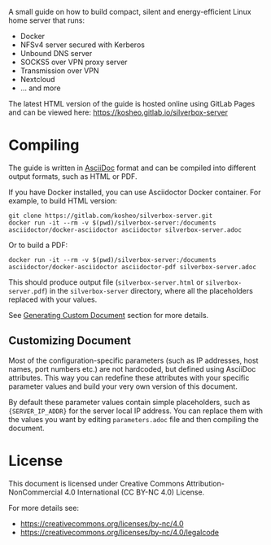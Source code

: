 A small guide on how to build compact, silent and energy-efficient Linux home server that runs:

- Docker
- NFSv4 server secured with Kerberos
- Unbound DNS server
- SOCKS5 over VPN proxy server
- Transmission over VPN
- Nextcloud
- ... and more

The latest HTML version of the guide is hosted online using GitLab Pages
and can be viewed here: https://kosheo.gitlab.io/silverbox-server

# Compiling
The guide is written in [AsciiDoc](https://en.wikipedia.org/wiki/AsciiDoc) format
and can be compiled into different output formats, such as HTML or PDF.

If you have Docker installed, you can use Asciidoctor Docker container.
For example, to build HTML version:

```
git clone https://gitlab.com/kosheo/silverbox-server.git
docker run -it --rm -v $(pwd)/silverbox-server:/documents asciidoctor/docker-asciidoctor asciidoctor silverbox-server.adoc
```

Or to build a PDF:

```
docker run -it --rm -v $(pwd)/silverbox-server:/documents asciidoctor/docker-asciidoctor asciidoctor-pdf silverbox-server.adoc
```

This should produce output file (`silverbox-server.html` or `silverbox-server.pdf`) in the `silverbox-server`
directory, where all the placeholders replaced with your values.

See [Generating Custom Document](https://kosheo.gitlab.io/silverbox-server/#generating_custom_document)
section for more details.

## Customizing Document
Most of the configuration-specific parameters (such as IP addresses, host names, port numbers etc.)
are not hardcoded, but defined using AsciiDoc attributes.
This way you can redefine these attributes with your specific parameter values
and build your very own version of this document.

By default these parameter values contain simple placeholders,
such as `{SERVER_IP_ADDR}` for the server local IP address.
You can replace them with the values you want by editing `parameters.adoc` file and then compiling the document.

# License
This document is licensed under Creative Commons Attribution-NonCommercial 4.0 International (CC BY-NC 4.0) License.

For more details see:

- https://creativecommons.org/licenses/by-nc/4.0
- https://creativecommons.org/licenses/by-nc/4.0/legalcode

